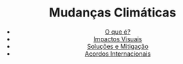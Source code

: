 <body>
    <header>
        <h1>Mudanças Climáticas</h1>
        <nav>
            <ul>
                <li><a href="#section1">O que é?</a></li>
                <li><a href="#section2">Impactos Visuais</a></li>
                <li><a href="#section3">Soluções e Mitigação</a></li>
                <li><a href="#section4">Acordos Internacionais</a></li>
            </ul>
        </nav>
    </header>
